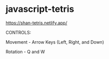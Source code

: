 # javascript-tetris
https://shan-tetris.netlify.app/

CONTROLS:

Movement - Arrow Keys (Left, Right, and Down)

Rotation - Q and W
